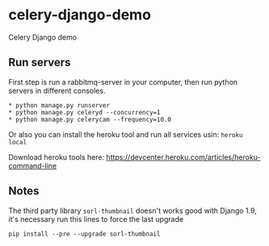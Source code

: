 # celery-django-demo
Celery Django demo

## Run servers
First step is run a rabbitmq-server in your computer,
then run python servers in different consoles.

    * python manage.py runserver
    * python manage.py celeryd --concurrency=1
    * python manage.py celerycam --frequency=10.0

Or also you can install the heroku tool and run all services usin:
    `heroku local`

Download heroku tools here: https://devcenter.heroku.com/articles/heroku-command-line

## Notes
The third party library `sorl-thumbnail` doesn't works good with Django 1.9,
it's necessary run this lines to force the last upgrade

`pip install --pre --upgrade sorl-thumbnail`

